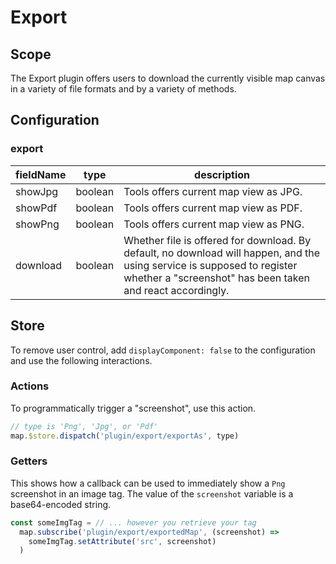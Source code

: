 # Export

## Scope

The Export plugin offers users to download the currently visible map canvas in a variety of file formats and by a variety of methods.

## Configuration

### export

| fieldName | type    | description                                                                                                                                                                           |
| --------- | ------- | ------------------------------------------------------------------------------------------------------------------------------------------------------------------------------------- |
| showJpg   | boolean | Tools offers current map view as JPG.                                                                                                                                                 |
| showPdf   | boolean | Tools offers current map view as PDF.                                                                                                                                                 |
| showPng   | boolean | Tools offers current map view as PNG.                                                                                                                                                 |
| download  | boolean | Whether file is offered for download. By default, no download will happen, and the using service is supposed to register whether a "screenshot" has been taken and react accordingly. |

## Store

To remove user control, add `displayComponent: false` to the configuration and use the following interactions.

### Actions

To programmatically trigger a "screenshot", use this action.

```js
// type is 'Png', 'Jpg', or 'Pdf'
map.$store.dispatch('plugin/export/exportAs', type)
```

### Getters

This shows how a callback can be used to immediately show a `Png` screenshot in an image tag. The value of the `screenshot` variable is a base64-encoded string.

```js
const someImgTag = // ... however you retrieve your tag
  map.subscribe('plugin/export/exportedMap', (screenshot) =>
    someImgTag.setAttribute('src', screenshot)
  )
```
